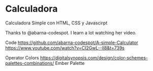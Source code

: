 # Calculadora
Calculadora Simple con HTML, CSS y Javascirpt

Thanks to @abarna-codespot. I learn a lot watching her video. 


Code
https://github.com/abarna-codespot/A-simple-Calculator
https://www.youtube.com/watch?v=CI2GwL--ll8&t=739s

Operator Colors
https://digitalsynopsis.com/design/color-schemes-palettes-combinations/
Ember Palette
